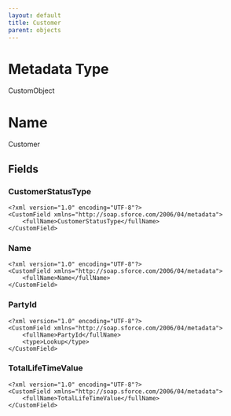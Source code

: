 ```yaml
---
layout: default
title: Customer
parent: objects
---
```

# Metadata Type
CustomObject

# Name
Customer
## Fields
### CustomerStatusType

```
<?xml version="1.0" encoding="UTF-8"?>
<CustomField xmlns="http://soap.sforce.com/2006/04/metadata">
    <fullName>CustomerStatusType</fullName>
</CustomField>
```
### Name

```
<?xml version="1.0" encoding="UTF-8"?>
<CustomField xmlns="http://soap.sforce.com/2006/04/metadata">
    <fullName>Name</fullName>
</CustomField>
```
### PartyId

```
<?xml version="1.0" encoding="UTF-8"?>
<CustomField xmlns="http://soap.sforce.com/2006/04/metadata">
    <fullName>PartyId</fullName>
    <type>Lookup</type>
</CustomField>
```
### TotalLifeTimeValue

```
<?xml version="1.0" encoding="UTF-8"?>
<CustomField xmlns="http://soap.sforce.com/2006/04/metadata">
    <fullName>TotalLifeTimeValue</fullName>
</CustomField>
```
